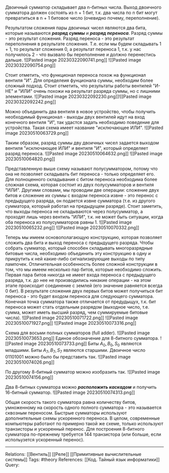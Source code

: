 Двоичный сумматор складывает два n-битных числа. Выход двоичного сумматора должен состоять из n + 1 бит, т.к. два числа по n бит могут превратиться в n + 1 битовое число (очевидно почему, переполнение). 

Результатом сложения пары двоичных чисел являются два бита, которые называются ***разряд суммы*** и ***разряд переноса***. Разряд суммы - это результат сложения. Разряд переноса - это результат переполнения в результате сложения. Т.е. если мы будем складывать 1 + 1, то результат сложения 0, а результат переноса 1, т.к. у нас получилось 2 - что вызвало бы переполнение и должно перенестись дальше. 
![[Pasted image 20230322090741.png]]
![[Pasted image 20230322090754.png]]

Стоит отметить, что функционал переноса похож на функционал вентиля "И". 
Для определеия фунционала суммы, необходим более сложный подход. Стоит отметить, что результаты работы вентилей "И-НЕ" и "ИЛИ" очень похожи на результат разряда суммы, но с лишними элементами. 
![[Pasted image 20230322092230.png]]![[Pasted image 20230322092242.png]]

Можно объединить два вентиля в новое устройство, чтобы получить необходимый функционал - выходы двух вентилей идут на вход конечного вентиля "И", так удастся задать необходимо поведение для устройства. Такая схема имеет название "исключающее ИЛИ". 
![[Pasted image 20230510063729.png]]

Таким образом, разряд суммы дву двоичных чисел задается выходом вентиля "исключающее ИЛИ" и вентиля "И", который определяет разряд переноса. 
![[Pasted image 20230510064632.png]]
![[Pasted image 20230510064820.png]]

Представленную выше схему называют полусумматором, потому что она не позволяет складывать бит переноса - только определяет его. Для полноценного складывания с битом переноса необходима более сложная схема, которая состоит из двух полусумматоров и вентиля "ИЛИ". Другими словами, мы проводим две операции: сложение двух битов и сложение их суммы с входом переноса извне - это перенос с предыдущего разряда, он подается извне сумматора (т.е. из другого сумматора, который работал на предыдущем разряде). Стоит заметить, что выходы переноса не складываются через полусумматор, а проходят лишь через вентиль "ИЛИ", т.к. не может быть ситуации, когда оба переноса из полусумматоров равны 1. 
![[Pasted image 20230510065232.png]]
![[Pasted image 20230510070332.png]]

Теперь мы имеем основополагающую конструкцию, которая позволяет сложить два бита и выход переноса с предыдущего разряда. Чтобы собрать сумматор, который способен складывать многоразрядные битовые числа, необходимо объединить эту конструкцию в одну и прикрутить к ней какие-либо сигнализирующие выходы по типу лампочек. 
Отличительная особенность более сложной конструкции в том, что мы имеем несколько пар битов, которые необходимо сложить. Первая пара битов никогда не имеет входа переноса с предыдущего разряда, т.к. до нее не производились никакие операции - на этом этапе происходит соединение с землей (его значение равняется всегда 0 бит). В результате сложения двух первых битов может получиться бит переноса - это будет входом переноса для следующего сумматора. Конечная точка сумматора также отличается от предудыщух, т.к. бит переноса может стать отдельным разрядом (выходное число, т.е. сумма, может иметь высший разряд, чем суммируемые битовые числа). 
![[Pasted image 20230510071722.png]]
![[Pasted image 20230510071927.png]]
![[Pasted image 20230510073316.png]]

Схема для восьми полных сумматоров (full adder).
![[Pasted image 20230510073653.png]]
Единое обозначение для 8-битного сумматора.
![[Pasted image 20230510073733.png]]
Биты $A_{0}, B_{0}, S_{0}$ являются младшими. Биты $A_{7}, B_{7}, S_{7}$ являются старшими. Двоичное число 01101001 можно было бы представить так.
![[Pasted image 20230510074026.png]]

По другому 8-битный сумматор можно изобразить так.
![[Pasted image 20230510074156.png]]

Два 8-битных сумматора можно ***расположить каскадом*** и получить 16-битный сумматор. 
![[Pasted image 20230510074313.png]]

Общая скорость такого сумматора равна количеству битов, умноженному на скорость одного полного сумматора - это называется сквозным переносом. Быстрые сумматоры  используют дополнительные схемы ускоренного переноса. В целом, современные компьютеры работают по примерно такой же схеме, только используют транзисторы и ускоренный перенос. Для построения 8-битного сумматора по-прежнему требуется 144 транзистора (или больше, если испольузется ускоренный перенос). 

___
Relations: [[Вентиль]] [[Реле]] [[Примитивные вычислительные системы]] 
Tags: #theory 
References: [[Код. Тайный язык информатики]] 
Query: 